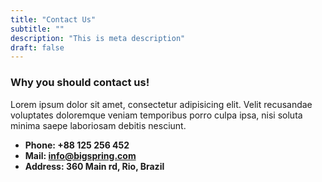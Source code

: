 ```yaml
---
title: "Contact Us"
subtitle: ""
description: "This is meta description"
draft: false
---
```


### Why you should contact us!

Lorem ipsum dolor sit amet, consectetur adipisicing elit. Velit recusandae voluptates doloremque veniam temporibus porro culpa ipsa, nisi soluta minima saepe laboriosam debitis nesciunt.

* **Phone: +88 125 256 452**
* **Mail: info@bigspring.com**
* **Address: 360 Main rd, Rio, Brazil**
